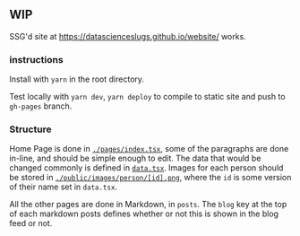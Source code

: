 ## WIP

SSG'd site at <https://datascienceslugs.github.io/website/> works.

### instructions

Install with `yarn` in the root directory.

Test locally with `yarn dev`, `yarn deploy` to compile to static site and push to `gh-pages` branch.

### Structure

Home Page is done in [`./pages/index.tsx`](./pages/index.tsx), some of the paragraphs are done in-line, and should be simple enough to edit. The data that would be changed commonly is defined in [`data.tsx`](./data.tsx). Images for each person should be stored in [`./public/images/person/[id].png`](./public/person), where the `id` is some version of their name set in `data.tsx`.

All the other pages are done in Markdown, in `posts`. The `blog` key at the top of each markdown posts defines whether or not this is shown in the blog feed or not.
